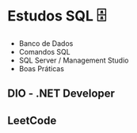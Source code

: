 # Estudos SQL 🗄

- Banco de Dados
- Comandos SQL
- SQL Server / Management Studio
- Boas Práticas

## DIO - .NET Developer
## LeetCode
